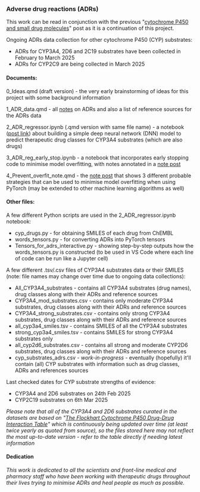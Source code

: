 ### **Adverse drug reactions** (ADRs)

This work can be read in conjunction with the previous "[cytochrome P450 and small drug molecules](https://jhylin.github.io/Data_in_life_blog/posts/20_Cyp3a4_2d6_inh/1_CYP450_drugs.html)" post as it is a continuation of this project.

Ongoing ADRs data collection for other cytochrome P450 (CYP) substrates:
- ADRs for CYP3A4, 2D6 and 2C19 substrates have been collected in February to March 2025
- ADRs for CYP2C9 are being collected in March 2025

#### **Documents**:

0_Ideas.qmd (draft version) - the very early brainstorming of ideas for this project with some background information

1_ADR_data.qmd - all [notes](https://jhylin.github.io/Data_in_life_blog/posts/22_Simple_dnn_adrs/1_ADR_data.html) on ADRs and also a list of reference sources for the ADRs data

2_ADR_regressor.ipynb (.qmd version with same file name) - a notebook ([post link](https://jhylin.github.io/Data_in_life_blog/posts/22_Simple_dnn_adrs/2_ADR_regressor.html)) about building a simple deep neural network (DNN) model to predict therapeutic drug classes for CYP3A4 substrates (which are also drugs)

3_ADR_reg_early_stop.ipynb - a notebook that incorporates early stopping code to minimise model overfitting, with notes annotated in a [note post](https://jhylin.github.io/Data_in_life_blog/posts/22_Simple_dnn_adrs/4_Prevent_overfit_note.html)

4_Prevent_overfit_note.qmd - the [note post](https://jhylin.github.io/Data_in_life_blog/posts/22_Simple_dnn_adrs/4_Prevent_overfit_note.html) that shows 3 different probable strategies that can be used to minimise model overfitting when using PyTorch (may be extended to other machine learning algorithms as well)

#### **Other files:**

A few different Python scripts are used in the 2_ADR_regressor.ipynb notebook:
- cyp_drugs.py - for obtaining SMILES of each drug from ChEMBL
- words_tensors.py - for converting ADRs into PyTorch tensors
- Tensors_for_adrs_interactive.py - showing step-by-step outputs how the words_tensors.py is constructed (to be used in VS Code where each line of code can be run like a Jupyter cell)

A few different .tsv/.csv files of CYP3A4 substrates data or their SMILES (note: file names may change over time due to ongoing data collections):
- All_CYP3A4_substrates - contains all CYP3A4 substrates (drug names), drug classes along with their ADRs and reference sources
- CYP3A4_mod_substrates.csv - contains only moderate CYP3A4 substrates, drug classes along with their ADRs and reference sources
- CYP3A4_strong_substrates.csv - contains only strong CYP3A4 substrates, drug classes along with their ADRs and reference sources
- all_cyp3a4_smiles.tsv - contains SMILES of all the CYP3A4 substrates
- strong_cyp3a4_smiles.tsv - contains SMILES for strong CYP3A4 substrates only
- all_cyp2d6_substrates.csv - contains all strong and moderate CYP2D6 substrates, drug classes along with their ADRs and reference sources
- cyp_substrates_adrs.csv - *work-in-progress* - eventually (hopefully) it'll contain (all) CYP substrates with information such as drug classes, ADRs and references sources

Last checked dates for CYP substrate strengths of evidence: 
- CYP3A4 and 2D6 substrates on 24th Feb 2025
- CYP2C19 substrates on 6th Mar 2025

*Please note that all of the CYP3A4 and 2D6 substrates curated in the datasets are based on "[The Flockhart Cytochrome P450 Drug-Drug Interaction Table](https://drug-interactions.medicine.iu.edu/MainTable.aspx)" which is continuously being updated over time (at least twice yearly as quoted from source), so the files stored here may not reflect the most up-to-date version - refer to the table directly if needing latest information*

#### **Dedication**

*This work is dedicated to all the scientists and front-line medical and pharmacy staff who have been working with therapeutic drugs throughout their lives trying to minimise ADRs and heal people as much as possible.*